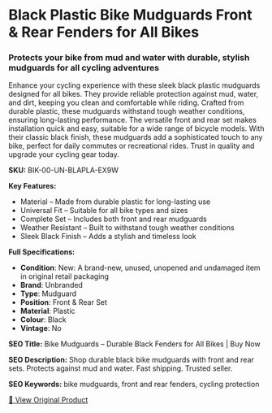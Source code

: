 # Black Plastic Bike Mudguards Front & Rear Fenders for All Bikes

### Protects your bike from mud and water with durable, stylish mudguards for all cycling adventures

Enhance your cycling experience with these sleek black plastic mudguards designed for all bikes. They provide reliable protection against mud, water, and dirt, keeping you clean and comfortable while riding. Crafted from durable plastic, these mudguards withstand tough weather conditions, ensuring long-lasting performance. The versatile front and rear set makes installation quick and easy, suitable for a wide range of bicycle models. With their classic black finish, these mudguards add a sophisticated touch to any bike, perfect for daily commutes or recreational rides. Trust in quality and upgrade your cycling gear today.

**SKU:** BIK-00-UN-BLAPLA-EX9W

**Key Features:**
- Material – Made from durable plastic for long-lasting use
- Universal Fit – Suitable for all bike types and sizes
- Complete Set – Includes both front and rear mudguards
- Weather Resistant – Built to withstand tough weather conditions
- Sleek Black Finish – Adds a stylish and timeless look

**Full Specifications:**
- **Condition**: New: A brand-new, unused, unopened and undamaged item in original retail packaging
- **Brand**: Unbranded
- **Type**: Mudguard
- **Position**: Front & Rear Set
- **Material**: Plastic
- **Colour**: Black
- **Vintage**: No

**SEO Title:** Bike Mudguards – Durable Black Fenders for All Bikes | Buy Now

**SEO Description:** Shop durable black bike mudguards with front and rear sets. Protects against mud and water. Fast shipping. Trusted seller.

**SEO Keywords:** bike mudguards, front and rear fenders, cycling protection

[🔗 View Original Product](https://www.ebay.co.uk/itm/235951895784)
